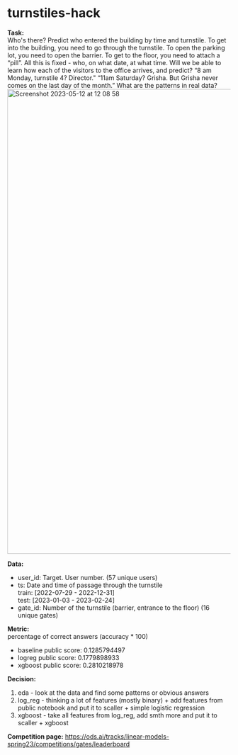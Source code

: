 # turnstiles-hack
**Task:**   
Who's there? Predict who entered the building by time and turnstile.
To get into the building, you need to go through the turnstile. To open the parking lot, you need to open the barrier. To get to the floor, you need to attach a “pill”. All this is fixed - who, on what date, at what time.
Will we be able to learn how each of the visitors to the office arrives, and predict? “8 am Monday, turnstile 4? Director." “11am Saturday? Grisha. But Grisha never comes on the last day of the month.” What are the patterns in real data?
<img width="1050" alt="Screenshot 2023-05-12 at 12 08 58" src="https://github.com/foookinaaa/turnstiles-hack/assets/74900958/c8bd5852-9ac4-4a71-9760-1b04db9d5249">

**Data:**
- user_id: Target. User number. (57 unique users)
- ts: Date and time of passage through the turnstile   
train: [2022-07-29 - 2022-12-31]  
test: [2023-01-03 - 2023-02-24]
- gate_id: Number of the turnstile (barrier, entrance to the floor) (16 unique gates)

**Metric:**  
percentage of correct answers (accuracy * 100)     
- baseline public score: 0.1285794497      
- logreg public score: 0.1779898933
- xgboost public score: 0.2810218978

**Decision:**
1) eda - look at the data and find some patterns or obvious answers
2) log_reg - thinking a lot of features (mostly binary) + add features from public notebook and put it to scaller + simple logistic regression
3) xgboost - take all features from log_reg, add smth more and put it to scaller + xgboost

**Competition page:**
https://ods.ai/tracks/linear-models-spring23/competitions/gates/leaderboard
